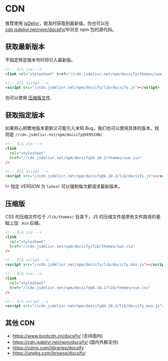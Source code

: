 # CDN

推荐使用 [jsDelivr](//cdn.jsdelivr.net)，能及时获取到最新版。你也可以在[cdn.jsdelivr.net/npm/docsify/](cdn.jsdelivr.net/npm/docsify/)中浏览 npm 包的源代码。

## 获取最新版本

不指定特定版本号时将引入最新版。

```html
<!-- 引入 css -->
<link rel="stylesheet" href="//cdn.jsdelivr.net/npm/docsify/themes/vue.css" />

<!-- 引入 script -->
<script src="//cdn.jsdelivr.net/npm/docsify/lib/docsify.js"></script>
```

也可以使用 [压缩版文件](#compressed-file).

## 获取指定版本

如果担心频繁地版本更新又可能引入未知 Bug，我们也可以使用具体的版本。规则是 `//cdn.jsdelivr.net/npm/docsify@VERSION/`

```html
<!-- 引入 css -->
<link
  rel="stylesheet"
  href="//cdn.jsdelivr.net/npm/docsify@4.10.2/themes/vue.css"
/>

<!-- 引入 script -->
<script src="//cdn.jsdelivr.net/npm/docsify@4.10.2/lib/docsify.js"></script>
```

!> 指定 _VERSION_ 为 `latest` 可以强制每次都请求最新版本。

## 压缩版

CSS 的压缩文件位于 `/lib/themes/` 目录下，JS 的压缩文件是原有文件路径的基础上加 `.min` 后缀。

```html
<!-- 引入 css -->
<link
  rel="stylesheet"
  href="//cdn.jsdelivr.net/npm/docsify/lib/themes/vue.css"
/>

<!-- 引入 script -->
<script src="//cdn.jsdelivr.net/npm/docsify/lib/docsify.min.js"></script>
```

```html
<!-- 引入 css -->
<link
  rel="stylesheet"
  href="//cdn.jsdelivr.net/npm/docsify@4.10.2/lib/themes/vue.css"
/>

<!-- 引入 script -->
<script src="//cdn.jsdelivr.net/npm/docsify@4.10.2/lib/docsify.min.js"></script>
```

## 其他 CDN

- https://www.bootcdn.cn/docsify/ (支持国内)
- https://cdn.jsdelivr.net/npm/docsify/ (国内外都支持)
- https://cdnjs.com/libraries/docsify
- https://unpkg.com/browse/docsify/
